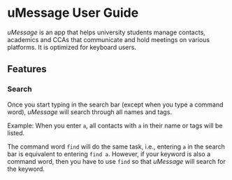 # uMessage User Guide

*uMessage* is an app that helps university students manage contacts, academics and CCAs that communicate and hold meetings on various platforms. It is optimized for keyboard users.

## Features

### Search

Once you start typing in the search bar (except when you type a command word), *uMessage* will search through all names and tags.

Example:
When you enter `a`, all contacts with `a` in their name or tags will be listed.

The command word `find` will do the same task, i.e., entering `a` in the search bar is equivalent to entering `find a`.
However, if your keyword is also a command word, then you have to use `find` so that *uMessage* will search for the keyword.
